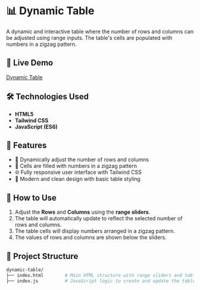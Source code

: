 # 📊 Dynamic Table

A dynamic and interactive table where the number of rows and columns can be adjusted using range inputs. The table's cells are populated with numbers in a zigzag pattern.

## 🔗 Live Demo  
<a href="https://amruthacgowda.github.io/column-table" target="_blank">Dynamic Table</a>

## 🛠️ Technologies Used

- **HTML5**
- **Tailwind CSS**
- **JavaScript (ES6)**

## 🚀 Features

- 🔲 Dynamically adjust the number of rows and columns
- 🔢 Cells are filled with numbers in a zigzag pattern
- 🌐 Fully responsive user interface with Tailwind CSS
- 🎨 Modern and clean design with basic table styling

## 📌 How to Use

1. Adjust the **Rows** and **Columns** using the **range sliders**.
2. The table will automatically update to reflect the selected number of rows and columns.
3. The table cells will display numbers arranged in a zigzag pattern.
4. The values of rows and columns are shown below the sliders.

## 📂 Project Structure

```bash
dynamic-table/
├── index.html        # Main HTML structure with range sliders and table
├── index.js          # JavaScript logic to create and update the table dynamically
